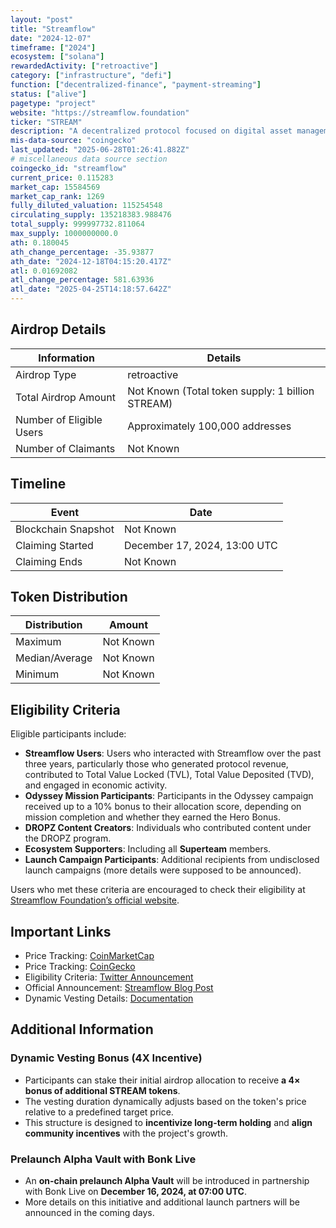 ```yaml
---
layout: "post"
title: "Streamflow"
date: "2024-12-07"
timeframe: ["2024"]
ecosystem: ["solana"]
rewardedActivity: ["retroactive"]
category: ["infrastructure", "defi"]
function: ["decentralized-finance", "payment-streaming"]
status: ["alive"]
pagetype: "project"
website: "https://streamflow.foundation"
ticker: "STREAM"
description: "A decentralized protocol focused on digital asset management, including token streaming, vesting, and incentive alignment."
mis-data-source: "coingecko"
last_updated: "2025-06-28T01:26:41.882Z"
# miscellaneous data source section
coingecko_id: "streamflow"
current_price: 0.115283
market_cap: 15584569
market_cap_rank: 1269
fully_diluted_valuation: 115254548
circulating_supply: 135218383.988476
total_supply: 999997732.811064
max_supply: 1000000000.0
ath: 0.180045
ath_change_percentage: -35.93877
ath_date: "2024-12-18T04:15:20.417Z"
atl: 0.01692082
atl_change_percentage: 581.63936
atl_date: "2025-04-25T14:18:57.642Z"
---
```


## Airdrop Details

| Information              | Details                                          |
| ------------------------ | ------------------------------------------------ |
| Airdrop Type             | retroactive                                      |
| Total Airdrop Amount     | Not Known (Total token supply: 1 billion STREAM) |
| Number of Eligible Users | Approximately 100,000 addresses                  |
| Number of Claimants      | Not Known                                        |

## Timeline

| Event               | Date                         |
| ------------------- | ---------------------------- |
| Blockchain Snapshot | Not Known                    |
| Claiming Started    | December 17, 2024, 13:00 UTC |
| Claiming Ends       | Not Known                    |

## Token Distribution

| Distribution   | Amount    |
| -------------- | --------- |
| Maximum        | Not Known |
| Median/Average | Not Known |
| Minimum        | Not Known |

## Eligibility Criteria

Eligible participants include:

- **Streamflow Users**: Users who interacted with Streamflow over the past three years, particularly those who generated protocol revenue, contributed to Total Value Locked (TVL), Total Value Deposited (TVD), and engaged in economic activity.
- **Odyssey Mission Participants**: Participants in the Odyssey campaign received up to a 10% bonus to their allocation score, depending on mission completion and whether they earned the Hero Bonus.
- **DROPZ Content Creators**: Individuals who contributed content under the DROPZ program.
- **Ecosystem Supporters**: Including all **Superteam** members.
- **Launch Campaign Participants**: Additional recipients from undisclosed launch campaigns (more details were supposed to be announced).

Users who met these criteria are encouraged to check their eligibility at [Streamflow Foundation’s official website](https://streamflow.foundation).

## Important Links

- Price Tracking: [CoinMarketCap](https://coinmarketcap.com/currencies/streamflow)
- Price Tracking: [CoinGecko](https://www.coingecko.com/en/coins/streamflow)
- Eligibility Criteria: [Twitter Announcement](https://x.com/StreamflowFDN/status/1865039981208846633)
- Official Announcement: [Streamflow Blog Post](https://docs.streamflow.foundation/en/articles/10174556-dynamic-vested-airdrop)
- Dynamic Vesting Details: [Documentation](https://docs.streamflow.foundation/en/articles/10174556-dynamic-vested-airdrop)

## Additional Information

### **Dynamic Vesting Bonus (4X Incentive)**

- Participants can stake their initial airdrop allocation to receive **a 4× bonus of additional STREAM tokens**.
- The vesting duration dynamically adjusts based on the token's price relative to a predefined target price.
- This structure is designed to **incentivize long-term holding** and **align community incentives** with the project's growth.

### **Prelaunch Alpha Vault with Bonk Live**

- An **on-chain prelaunch Alpha Vault** will be introduced in partnership with Bonk Live on **December 16, 2024, at 07:00 UTC**.
- More details on this initiative and additional launch partners will be announced in the coming days.